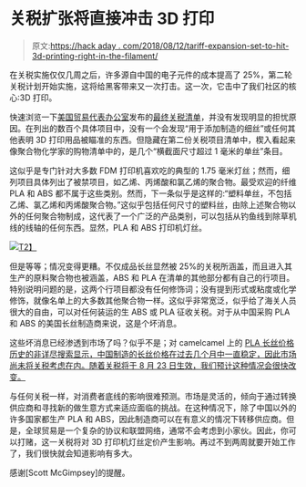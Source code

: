 # 关税扩张将直接冲击 3D 打印

> 原文:[https://hack aday . com/2018/08/12/tariff-expansion-set-to-hit-3d-printing-right-in-the-filament/](https://hackaday.com/2018/08/12/tariff-expansion-set-to-hit-3d-printing-right-in-the-filament/)

在关税实施仅仅几周之后，许多源自中国的电子元件的成本提高了 25%，第二轮关税计划开始实施，这将给黑客带来又一次打击。这一次，它击中了我们社区的核心:3D 打印。

快速浏览一下[美国贸易代表办公室](https://ustr.gov/about-us/policy-offices/press-office/press-releases/2018/august/ustr-finalizes-second-tranche)发布的[最终关税清单](https://ustr.gov/sites/default/files/enforcement/301Investigations/Final%20Second%20Tranche.pdf)，并没有发现明显的担忧原因。在列出的数百个具体项目中，没有一个会发现“用于添加制造的细丝”或任何其他表明 3D 打印用品被瞄准的东西。但隐藏在第二份关税项目清单中，楔入看起来像聚合物化学家的购物清单中的，是几个“横截面尺寸超过 1 毫米的单丝”条目。

这似乎是专门针对大多数 FDM 打印机喜欢吃的典型的 1.75 毫米灯丝；然而，细列项目具体列出了被禁项目，如乙烯、丙烯酸和氯乙烯的聚合物。最受欢迎的纤维 PLA 和 ABS 都不属于这些类别。然而，下一条似乎是这样的:“塑料单丝，不包括乙烯、氯乙烯和丙烯酸聚合物。”这似乎包括任何尺寸的塑料丝，由除上述聚合物以外的任何聚合物制成，这代表了一个广泛的产品类别，可以包括从钓鱼线到除草机线的线轴的任何东西。显然，PLA 和 ABS 打印机灯丝。

[![](../Images/dcdbbaf7bacecad529851c5fc2690339.png)T2】](https://hackaday.com/wp-content/uploads/2018/08/tariff.png)

但是等等；情况变得更糟。不仅成品长丝显然被 25%的关税所涵盖，而且进入其生产的原料聚合物也被涵盖，ABS 和 PLA 在清单的其他部分都有自己的行项目。特别说明问题的是，这两个行项目都没有任何修饰词；没有提到形式或粘度或化学修饰，就像名单上的大多数其他聚合物一样。这似乎非常宽泛，似乎给了海关人员很大的自由，可以对任何装运的生 ABS 或 PLA 征收关税。对于从中国采购 PLA 和 ABS 的美国长丝制造商来说，这是个坏消息。

这些坏消息已经渗透到市场了吗？似乎不是；对 camelcamel 上的 [PLA 长丝价格历史的非详尽搜索显示，中国制造的长丝价格在过去几个月中一直稳定，因此市场尚未将关税考虑在内。随着关税将于 8 月 23 日生效，我们预计这种情况会很快改变。](https://camelcamelcamel.com/HATCHBOX-3D-Filament-Dimensional-Accuracy/product/B00J0ECR5I)

与任何关税一样，对消费者底线的影响很难预测。市场是灵活的，倾向于通过转换供应商和寻找新的做生意方式来适应面临的挑战。在这种情况下，除了中国以外的许多国家都生产 PLA 和 ABS，因此制造商可以在有意义的情况下转移供应商。但是，全球贸易是一个复杂的协议和联盟网络，通常不会考虑到小家伙。因此，你可以打赌，这一关税将对 3D 打印机灯丝定价产生影响。再过不到两周就要开始工作了，我们很快就会知道影响有多大。

感谢[Scott McGimpsey]的提醒。